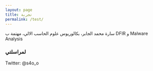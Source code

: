 ```yaml
---
layout: page
title: تجربة 
permalink: /test/
---
```


سارة محمد الجابر، بكالوريوس علوم الحاسب الالي، مهتمة ب DFIR و Malware Analysis 
### لمراسلتي
Twitter: @s4o_o

